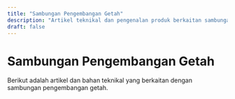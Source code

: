 ```yaml
---
title: "Sambungan Pengembangan Getah"
description: "Artikel teknikal dan pengenalan produk berkaitan sambungan pengembangan getah"
draft: false
---
```


# Sambungan Pengembangan Getah

Berikut adalah artikel dan bahan teknikal yang berkaitan dengan sambungan pengembangan getah.
